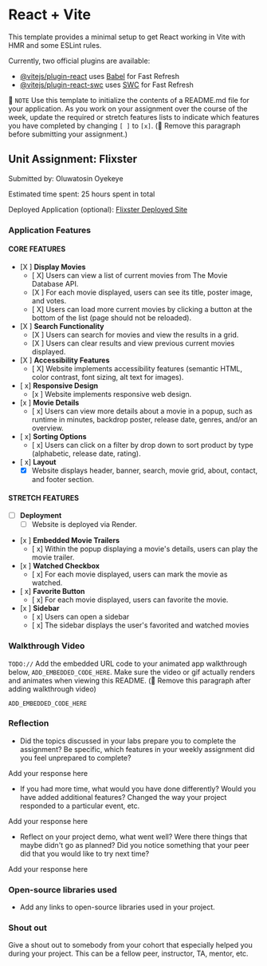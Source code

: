 # React + Vite

This template provides a minimal setup to get React working in Vite with HMR and some ESLint rules.

Currently, two official plugins are available:

- [@vitejs/plugin-react](https://github.com/vitejs/vite-plugin-react/blob/main/packages/plugin-react/README.md) uses [Babel](https://babeljs.io/) for Fast Refresh
- [@vitejs/plugin-react-swc](https://github.com/vitejs/vite-plugin-react-swc) uses [SWC](https://swc.rs/) for Fast Refresh

📝 `NOTE` Use this template to initialize the contents of a README.md file for your application. As you work on your assignment over the course of the week, update the required or stretch features lists to indicate which features you have completed by changing `[ ]` to `[x]`. (🚫 Remove this paragraph before submitting your assignment.)

## Unit Assignment: Flixster

Submitted by: Oluwatosin Oyekeye

Estimated time spent: 25 hours spent in total

Deployed Application (optional): [Flixster Deployed Site](ADD_LINK_HERE)

### Application Features

#### CORE FEATURES


- [X ] **Display Movies**
  - [ X] Users can view a list of current movies from The Movie Database API.
  - [X ] For each movie displayed, users can see its title, poster image, and votes.
  - [ X] Users can load more current movies by clicking a button at the bottom of the list (page should not be reloaded).
- [X ] **Search Functionality**
  - [X ] Users can search for movies and view the results in a grid.
  - [X ] Users can clear results and view previous current movies displayed.
- [X ] **Accessibility Features**
  - [ X] Website implements accessibility features (semantic HTML, color contrast, font sizing, alt text for images).
- [ x] **Responsive Design**
  - [x ] Website implements responsive web design.
- [x ] **Movie Details**
  - [ x] Users can view more details about a movie in a popup, such as runtime in minutes, backdrop poster, release date, genres, and/or an overview.
- [ x] **Sorting Options**
  - [ x] Users can click on a filter by drop down to sort product by type (alphabetic, release date, rating).
- [ x] **Layout**
  - [x] Website displays header, banner, search, movie grid, about, contact, and footer section.

#### STRETCH FEATURES

- [ ] **Deployment**
  - [ ] Website is deployed via Render.
- [x ] **Embedded Movie Trailers**
  - [ x] Within the popup displaying a movie's details, users can play the movie trailer.
- [x ] **Watched Checkbox**
  - [ x] For each movie displayed, users can mark the movie as watched.
- [ x] **Favorite Button**
  - [ x] For each movie displayed, users can favorite the movie.
- [x ] **Sidebar**
  - [ x] Users can open a sidebar
  - [ x] The sidebar displays the user's favorited and watched movies

### Walkthrough Video

`TODO://` Add the embedded URL code to your animated app walkthrough below, `ADD_EMBEDDED_CODE_HERE`. Make sure the video or gif actually renders and animates when viewing this README. (🚫 Remove this paragraph after adding walkthrough video)

`ADD_EMBEDDED_CODE_HERE`

### Reflection

* Did the topics discussed in your labs prepare you to complete the assignment? Be specific, which features in your weekly assignment did you feel unprepared to complete?

Add your response here

* If you had more time, what would you have done differently? Would you have added additional features? Changed the way your project responded to a particular event, etc.

Add your response here

* Reflect on your project demo, what went well? Were there things that maybe didn't go as planned? Did you notice something that your peer did that you would like to try next time?

Add your response here

### Open-source libraries used

- Add any links to open-source libraries used in your project.

### Shout out

Give a shout out to somebody from your cohort that especially helped you during your project. This can be a fellow peer, instructor, TA, mentor, etc.
